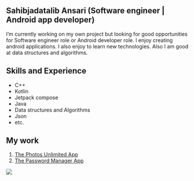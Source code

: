 
## Sahibjadatalib Ansari (Software engineer | Android app developer)
I’m currently working on my own project but looking for good opportunities for Software engineer role or Android developer role.
I enjoy creating android applications. I also enjoy to learn new technologies. Also I am good at data structures and algorithms.

## Skills and Experience
- C++
- Kotlin
- Jetpack compose
- Java
- Data structures and Algorithms
- Json
- etc.

## My work

1. [The Photos Unlimited App](https://github.com/Sahibjadatalib/Photos-Unlimited/blob/finished/README.md)
2. [The Password Manager App](https://github.com/Sahibjadatalib/PasswordManagerApp/blob/finished/README.md)

<img src = "https://user-images.githubusercontent.com/67537548/133374363-5581ce30-4804-41d4-a5aa-222209c306c5.gif"/>





